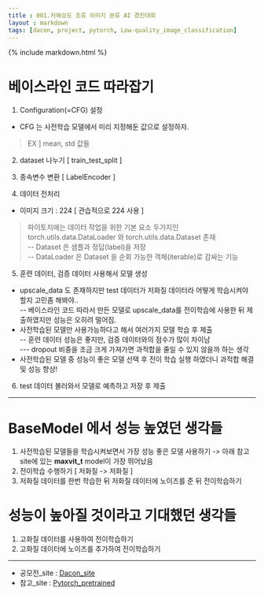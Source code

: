 ```yaml
---
title : 001.저해상도 조류 이미지 분류 AI 경진대회
layout : markdown
tags: [dacon, project, pytorch, Low-quality_image_classification]
---
```


{% include markdown.html %}

# 베이스라인 코드 따라잡기

1. Configuration(=CFG) 설정  
  - CFG 는 사전학습 모델에서 미리 지정해둔 값으로 설정하자.
  > EX ] mean, std 값들

2. dataset 나누기 [ train_test_split ]  

3. 종속변수 변환 [ LabelEncoder ]  

4. 데이터 전처리
  - 이미지 크기 : 224 [ 관습적으로 224 사용 ]
  > 파이토치에는 데이터 작업을 위한 기본 요소 두가지인 torch.utils.data.DataLoader 와 torch.utils.data.Dataset 존재    
  -- Dataset 은 샘플과 정답(label)을 저장    
  -- DataLoader 은 Dataset 을 순회 가능한 객체(iterable)로 감싸는 기능  


5. 훈련 데이터, 검증 데이터 사용해서 모델 생성
  - upscale_data 도 존재하지만 test 데이터가 저화질 데이터라 어떻게 학습시켜야 할지 고민좀 해봐야..  
  -- 베이스라인 코드 따라서 만든 모델로 upscale_data를 전이학습에 사용한 뒤 제출하였지만 성능은 오히려 떨어짐.  
  - 사전학습된 모델만 사용가능하다고 해서 여러가지 모델 학습 후 제출  
  -- 훈련 데이터 성능은 좋지만, 검증 데이터와의 점수가 많이 차이남  
  --- dropout 비중을 조금 크게 가져가면 과적합을 줄일 수 있지 않을까 하는 생각    
  - 사전학습된 모델 중 성능이 좋은 모델 선택 후 전이 학습 실행 하였더니 과적합 해결 및 성능 향상!

6. test 데이터 불러와서 모델로 예측하고 저장 후 제출

---

# BaseModel 에서 성능 높였던 생각들
  1. 사전학습된 모델들을 학습시켜보면서 가장 성능 좋은 모델 사용하기 -> 아래 참고 site에 있는 **maxvit_t** model이 가장 뛰어났음
  2. 전이학습 수행하기 [ 저화질 -> 저화질 ]
  3. 저화질 데이터를 한번 학습한 뒤 저화질 데이터에 노이즈를 준 뒤 전이학습하기

# 성능이 높아질 것이라고 기대했던 생각들
  1. 고화질 데이터를 사용하여 전이학습하기
  2. 고화질 데이터에 노이즈를 추가하여 전이학습하기

---

- 공모전_site : [Dacon_site](https://dacon.io/competitions/official/236251/overview/description)
- 참고_site : [Pytorch_pretrained](https://pytorch.org/vision/stable/models.html)

